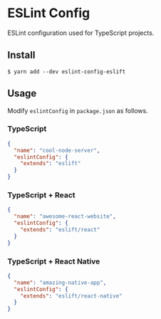 # ESLint Config

ESLint configuration used for TypeScript projects.

## Install

```
$ yarn add --dev eslint-config-eslift
```

## Usage

Modify `eslintConfig` in `package.json` as follows.

### TypeScript

```json
{
  "name": "cool-node-server",
  "eslintConfig": {
    "extends": "eslift"
  }
}
```

### TypeScript + React

```json
{
  "name": "awesome-react-website",
  "eslintConfig": {
    "extends": "eslift/react"
  }
}
```

### TypeScript + React Native

```json
{
  "name": "amazing-native-app",
  "eslintConfig": {
    "extends": "eslift/react-native"
  }
}
```
